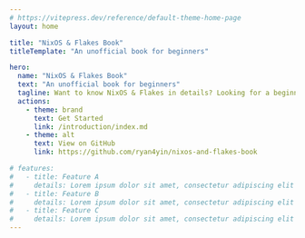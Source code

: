 ```yaml
---
# https://vitepress.dev/reference/default-theme-home-page
layout: home

title: "NixOS & Flakes Book"
titleTemplate: "An unofficial book for beginners"

hero:
  name: "NixOS & Flakes Book"
  text: "An unofficial book for beginners"
  tagline: Want to know NixOS & Flakes in details? Looking for a beginner-friendly tutorial? Then you've come to the right place!
  actions:
    - theme: brand
      text: Get Started
      link: /introduction/index.md
    - theme: alt
      text: View on GitHub
      link: https://github.com/ryan4yin/nixos-and-flakes-book

# features:
#   - title: Feature A
#     details: Lorem ipsum dolor sit amet, consectetur adipiscing elit
#   - title: Feature B
#     details: Lorem ipsum dolor sit amet, consectetur adipiscing elit
#   - title: Feature C
#     details: Lorem ipsum dolor sit amet, consectetur adipiscing elit
---
```


